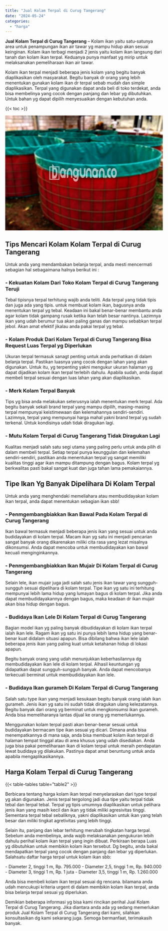 ```yaml
---
title: "Jual Kolam Terpal di Curug Tangerang"
date: "2024-05-24"
categories: 
  - "harga"
---
```


**Jual Kolam Terpal di Curug Tangerang** – Kolam ikan yaitu satu-satunya area untuk penampungan ikan air tawar yg mampu hidup akan sesuai keinginan. Kolam ikan terbagi menjadi 2 jenis yaitu kolam ikan langsung dari tanah dan kolam ikan terpal. Keduanya punya manfaat yg mirip untuk melaksanakan pemeliharaan ikan air tawar.

Kolam ikan terpal menjadi beberapa jenis kolam yang begitu banyak diaplikasikan oleh masyarakat. Begitu banyak dr orang yang lebih menentukan gunakan kolam ikan dr terpal sebab mudah dan simple diaplikasikan. Terpal yang digunakan dapat anda beli di toko terdekat, anda bisa membelinya yang cocok dengan panjang dan lebar yg dibutuhkan. Untuk bahan yg dapat dipilih menyesuaikan dengan kebutuhan anda.

{{< toc >}}

![Jual Kolam Terpal di Curug Tangerang](/images/jual-kolam-terpal-41.png)

## Tips Mencari Kolam Kolam Terpal di Curug Tangerang

Untuk anda yang mendambakan belanja terpal, anda mesti mencermati sebagian hal sebagaimana halnya berikut ini :

### \- Kekuatan Kolam Dari Toko Kolam Terpal di Curug Tangerang Teruji

Tebal tipisnya terpal terhitung wajib anda teliti. Ada terpal yang tidak tipis dan juga ada yang tipis. untuk membuat kolam ikan, bagusnya anda menentukan terpal yg tebal. Keadaan ini bakal benar-benar membantu anda agar kolam tidak gampang rusak ketika ikan telah besar nantinya. Lazimnya ikan yang udah berumur tua akan paling ganas dan mampu sebabkan terpal jebol. Akan amat efektif jikalau anda pakai terpal yg tebal.

### \- Kolam Produk Dari Kolam Terpal di Curug Tangerang Bisa Request Luas Terpal yg Diperlukan

Ukuran terpal termasuk sanagt penting untuk anda perhatikan di dalam belanja terpal. Pastikan luasnya yang cocok dengan lahan yang akan digunakan. Untuk itu, yg terpenting yakni mengukur ukuran halaman yg dapat dijadikan kolam ikan terpal terlebih dahulu. Apabila sudah, anda dapat membeli terpal sesuai dengan luas lahan yang akan diaplikasikan.

### \- Merk Kolam Terpal Banyak

Tips yg bisa anda melakukan seterusnya ialah menentukan merk terpal. Ada begitu banyak sekali brand terpal yang mampu dipilih, masing-masing terpal mempunyai keistimewaan dan kelemahannya sendiri-sendiri. Lazimnya, terpal yang mempunyai harga mahal yakni brand terpal yg sudah terkenal. Untuk kondisinya udah tidak diragukan lagi.

### \- Mutu Kolam Terpal di Curug Tangerang Tidak Diragukan Lagi

Kualitas menjadi salah satu segi utama yang paling perlu untuk anda pilih di dalam membeli terpal. Setiap terpal punya keunggulan dan kelemahan sendiri-sendiri, pastikan anda menentukan terpal yg sangat memiliki kualitas tinggi agar ikan mampu ditampung dengan bagus. Kolam terpal yg berkwalitas pasti bakal sangat kuat dan juga tahan lama pemakaiannya.

## Tipe Ikan Yg Banyak Dipelihara Di Kolam Terpal

Untuk anda yang menghendaki memeliahara atau membudidayakan kolam ikan terpal, anda dapat menentukan sebagian ikan sbb!

### \- Penmgembangbiakkan Ikan Bawal Pada Kolam Terpal di Curug Tangerang

Ikan bawal termasuk menjadi beberapa jenis ikan yang sesuai untuk anda budidayakan di kolam terpal. Macam ikan yg satu ini menjadi pencarian sangat banyak orang dikarenakan miliki cita rasa yang lezat misalnya dikonsumsi. Anda dapat mencoba untuk membudidayakan kan bawal kecuali menginginkannya.

### \- Penmgembangbiakkan Ikan Mujair Di Kolam Terpal di Curug Tangerang

Selain lele, ikan mujair juga jadi salah satu jenis ikan tawar yang sungguh-sungguh sesuai dipelihara di kolam terpal. Tipe ikan yg satu ini terhitung mempunyai lebih lama hidup yang lumayan bagus di kolam terpal. Jika anda dapat membudidayakannya dengan bagus, maka keadaan dr ikan mujair akan bisa hidup dengan bagus.

### \- Budidaya Ikan Lele Di Kolam Terpal di Curug Tangerang

Bagian model ikan yg paling banyak dibudidayakan di kolam ikan terpal ialah ikan lele. Ragam ikan yg satu ini punya lebih lama hidup yang benar-benar kuat didalam situasi apapun. Bisa dibilang bahwa ikan lele ialah beberapa jenis ikan yang paling kuat untuk ketahanan hidup di lokasi apapun.

Begitu banyak orang yang udah menunjukkan keberhasilannya dg membudidayakan ikan lele di kolam terpal. Alhasil keuntungan yg didapatkan dapat sungguh-sungguh banyak. Anda dapat mencobanya terkecuali berminat untuk membudidayakan ikan lele.

### \- Budidaya Ikan gurameh Di Kolam Terpal di Curug Tangerang

Salah satu type ikan yang menjadi kesukaan begitu banyak orang ialah ikan gurameh. Jenis ikan yg satu ini sudah tidak diragukan ulang kelezatannya. Begitu banyak dari orang yg berminat untuk mengkonsumsi ikan gurameh. Anda bisa memeliharanya lantas dijual ke orang yg memerlukannya.

Menggunakan kolam terpal pasti akan benar-benar sesuai untuk budidayakan bermacam tipe ikan sesuai yg dicari. Dimana anda bisa menempatkannya di mana saja, anda bisa membuat kolam ikan terpal di halaman tempat tinggal atau di area khusus yang udah disediakan. Anda juga bisa pakai pemeliharaan ikan di kolam terpal untuk meraih pendapatan lewat budidaya yg dilakukan. Pastinya dapat amat beruntung untuk anda apabila mengaplikasikannya.

## Harga Kolam Terpal di Curug Tangerang

{{< table-tables table="table2" >}}

Berbicara tentang harga kolam ikan terpal menyelaraskan dari type terpal yg akan digunakan. Jenis terpal tergolong jadi dua tipe yaitu terpal tidak tebal dan terpal tebal. Terpal yg tipis umumnya diaplikasikan untuk pelihara jenis ikan yang masih kecil dan ikan yg tidak miliki agresivitas tinggi. Sementara terpal tebal sebaliknya, yakni diaplikasikan untuk ikan yang telah besar dan miliki tingkat agretivitas yang lebih tinggi.

Selain itu, panjang dan lebar terhitung merubah tingkatan harga terpal. Sebelum anda membelinya, anda wajib melaksanakan pengukuran lebih dahulu perihal kolam ikan terpal yang ingin dibuat. Perkiraan berapa Luas yg dibutuhkan untuk membikin kolam ikan tersebut. Dg begitu, anda bakal mendapatkan terpal yang cocok dengan panjang dan lebar yg diperlukan. Salahsatu daftar harga terpal untuk kolam ikan sbb:

\- Diameter 2, tinggi 1 m, Rp. 795.000 - Diameter 2,5, tinggi 1 m, Rp. 940.000 - Diameter 3, tinggi 1 m, Rp. 1 juta - Diameter 3,5, tinggi 1 m, Rp. 1.260.000

Anda bisa membeli kolam ikan terpal sesuai dg rencana. bilamana anda udah mencukupi kriteria urgent di dalam membikin kolam ikan terpal, anda bisa belanja terpal sesuai yg diperlukan.

Demikian beberapa informasi yg bisa kami rincikan perihal Jual Kolam Terpal di Curug Tangerang. Jika diantara anda ada yg sedang memerlukan produk Jual Kolam Terpal di Curug Tangerang dari kami, silahkan konsultasikan dg kami sekarang juga. Semoga bermanfaat, terimakasih banyak.
